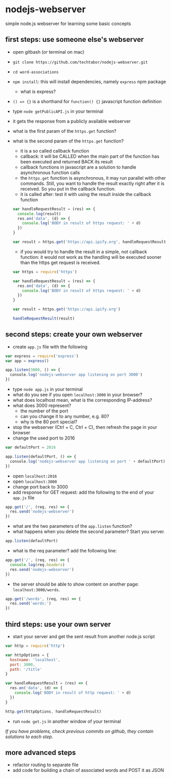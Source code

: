 # nodejs-webserver
simple node.js webserver for learning some basic concepts

## first steps: use someone else's webserver

* open gitbash (or terminal on mac)
* `git clone https://github.com/techtabor/nodejs-webserver.git`
* `cd word-associations`
* `npm install`: this will install dependencies, namely `express` npm package
  * what is express?
* `() => {}` is a shorthand for `function() {}` javascript function definition
* type `node getPublicAPI.js` in your terminal
* it gets the response from a publicly available webserver
* what is the first param of the `https.get` function?
* what is the second param of the `https.get` function?
  * it is a so called callback function
  * callback: it will be CALLED when the main part of the function has been executed and returned BACK its result
  * callback functions in javascript are a solution to handle asynchronous function calls
  * the `https.get` function is asynchronous, it may run parallel with other commands. Still, you want to handle the result exactly right after it is received. So you put in the callback function.
  * it is called after: test it with using the result inside the callback function

  ``` javascript
  var handleRequestResult = (res) => {
    console.log(result)
    res.on('data', (d) => {
      console.log('BODY in result of https request: ' + d)
    })
  }

  var result = https.get('https://api.ipify.org', handleRequestResult)
  ```
  * if you would try to handle the result in a simple, not callback function: it would not work as the handling will be executed sooner than the https get request is received.

  ``` javascript
  var https = require('https')

  var handleRequestResult = (res) => {
    res.on('data', (d) => {
      console.log('BODY in result of https request: ' + d)
    })
  }

  var result = https.get('https://api.ipify.org')

  handleRequestResult(result)
  ```

## second steps: create your own webserver

* create `app.js` file with the following

``` javascript
var express = require('express')
var app = express()

app.listen(3000, () => {
  console.log('nodejs-webserver app listening on port 3000')
})
```

* type `node app.js` in your terminal
* what do you see if you open `localhost:3000` in your browser?
* what does localhost mean, what is the corresponding IP-address?
* what does 3000 represent?
  * the number of the port
  * can you change it to any number, e.g. 80?
  * why is the 80 port special?
* stop the webserver (Ctrl + C, Ctrl + C), then refresh the page in your browser
* change the used port to 2016

``` javascript
var defaultPort = 2016

app.listen(defaultPort, () => {
  console.log('nodejs-webserver app listening on port ' + defaultPort)
})
```

* open ```localhost:2016```
* open ```localhost:3000```
* change port back to 3000
* add response for GET request: add the following to the end of your `app.js` file

``` javascript
app.get('/', (req, res) => {
  res.send('nodejs-webserver')
})
```

* what are the two parameters of the `app.listen` function?
* what happens when you delete the second parameter? Start you server.

``` javascript
app.listen(defaultPort)
```

* what is the req parameter? add the following line:

``` javascript
app.get('/', (req, res) => {
  console.log(req.headers)
  res.send('nodejs-webserver')
})
```

* the server should be able to show content on another page: `localhost:3000/words`.

``` javascript
app.get('/words', (req, res) => {
  res.send('words:')
})
```

## third steps: use your own server

* start your server and get the sent result from another node.js script

``` javascript
var http = require('http')

var httpOptions = {
  hostname: 'localhost',
  port: 3000,
  path: '/title'
}

var handleRequestResult = (res) => {
  res.on('data', (d) => {
    console.log('BODY in result of http request: ' + d)
  })
}

http.get(httpOptions, handleRequestResult)
```

* run `node get.js` in another window of your terminal

*If you have problems, check previous commits on github, they contain solutions to each step.*

## more advanced steps

* refactor routing to separate file
* add code for building a chain of associated words and POST it as JSON
